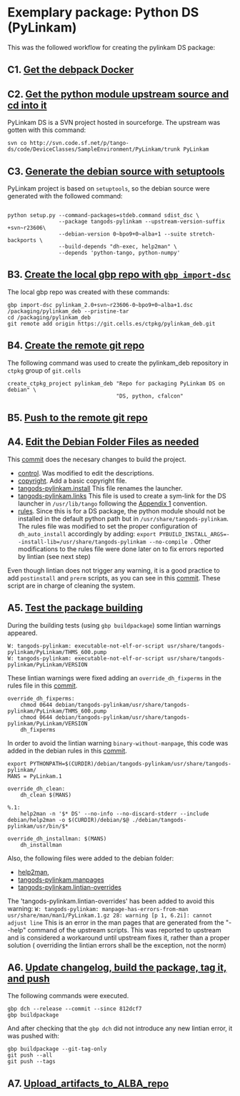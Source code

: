 # Exemplary package: Python DS (PyLinkam)

This was the followed workflow for creating the pylinkam DS package:

## C1. [Get the debpack Docker](recipe.Get_the_debpack_Docker.md)

## C2. [Get the python module upstream source and cd into it](recipe.Get_the_python_module_upstream_source.md)

PyLinkam DS is a SVN project hosted in sourceforge. The upstream was gotten
with this command:
```
svn co http://svn.code.sf.net/p/tango-ds/code/DeviceClasses/SampleEnvironment/PyLinkam/trunk PyLinkam
```

## C3. [Generate the debian source with setuptools](recipe.Generate_the_debian_source_with_setuptools.md)

PyLinkam project is based on `setuptools`, so the debian source were
generated with the followed command:
```

python setup.py --command-packages=stdeb.command sdist_dsc \
                --package tangods-pylinkam --upstream-version-suffix +svn~r23606\
                --debian-version 0~bpo9+0~alba+1 --suite stretch-backports \
                --build-depends "dh-exec, help2man" \
                --depends 'python-tango, python-numpy'
``` 

## B3. [Create the local gbp repo with `gbp import-dsc`](https://git.cells.es/ctpkg/documentation/blob/master/Create_the_local_gbp_repo.md)

The local gbp repo was created with these commands:

```
gbp import-dsc pylinkam_2.0+svn~r23606-0~bpo9+0~alba+1.dsc /packaging/pylinkam_deb --pristine-tar
cd /packaging/pylinkam_deb
git remote add origin https://git.cells.es/ctpkg/pylinkam_deb.git
```

## B4. [Create the remote git repo](https://git.cells.es/ctpkg/documentation/blob/master/Create_the_remote_git_repo.md)

The following command was used to create the pylinkam_deb repository in 
`ctpkg` group of `git.cells` 

```
create_ctpkg_project pylinkam_deb "Repo for packaging PyLinkam DS on debian" \
                                  "DS, python, cfalcon"
```

## B5. [Push to the remote git repo](https://git.cells.es/ctpkg/documentation/blob/master/Push_to_the_remote_git_repo.md)

## A4. [Edit the Debian Folder Files as needed](https://git.cells.es/ctpkg/documentation/blob/master/Edit_the_Debian_Folder_Files_as_needed.md)

This [commit](https://git.cells.es/ctpkg/pylinkam_deb/commit/7825d24acc9d9c98d451cea26a1231f69352278b) does
the necesary changes to build the project.
* [control](https://git.cells.es/ctpkg/pylinkam_deb/blob/8e48e8ae61f99cb37589703fe422add5d6176f3e/debian/control). Was modified to edit the descriptions.
* [copyright](https://git.cells.es/ctpkg/pylinkam_deb/blob/8e48e8ae61f99cb37589703fe422add5d6176f3e/debian/copyright). Add a basic copyright file.
* [tangods-pylinkam.install](https://git.cells.es/ctpkg/pylinkam_deb/blob/8e48e8ae61f99cb37589703fe422add5d6176f3e/debian/tangods-pylinkam.install) This file renames the launcher.
* [tangods-pylinkam.links](https://git.cells.es/ctpkg/pylinkam_deb/blob/8e48e8ae61f99cb37589703fe422add5d6176f3e/debian/tangods-pylinkam.links) 
This file is used to create a sym-link for the DS launcher
in `/usr/lib/tango` following the [Appendix 1](https://git.cells.es/ctpkg/documentation/blob/master/Appendix_1.md) convention.
* [rules](https://git.cells.es/ctpkg/pylinkam_deb/blob/8e48e8ae61f99cb37589703fe422add5d6176f3e/debian/rules). 
Since this is for a DS package, the python module should not be installed in the
default python path but in `/usr/share/tangods-pylinkam`. The rules file was 
modified to set the proper configuration of `dh_auto_install` accordingly by adding:
`export PYBUILD_INSTALL_ARGS=--install-lib=/usr/share/tangods-pylinkam --no-compile `.
Other modifications to the rules file were done later on to fix errors reported 
by lintian (see next step)

Even though lintian does not trigger any warning, it is a good practice to add 
`postinstall` and `prerm` scripts, as you can see in this [commit](https://git.cells.es/ctpkg/pylinkam_deb/commit/efbabe36189ffd8e59be90ca3c3fcd2a01169837).
These script are in charge of cleaning the system.

## A5. [Test the package building](https://git.cells.es/ctpkg/documentation/blob/master/Test_the_package_building.md)

During the building tests (using `gbp buildpackage`) some lintian warnings appeared.
```
W: tangods-pylinkam: executable-not-elf-or-script usr/share/tangods-pylinkam/PyLinkam/THMS_600.pump
W: tangods-pylinkam: executable-not-elf-or-script usr/share/tangods-pylinkam/PyLinkam/VERSION
```
These lintian warnings were fixed adding an `override_dh_fixperms` in the rules 
file in this [commit](https://git.cells.es/ctpkg/pylinkam_deb/commit/9aade0ce7f718b4041a96a916566fc07ce42a6ce).
```
override_dh_fixperms:
	chmod 0644 debian/tangods-pylinkam/usr/share/tangods-pylinkam/PyLinkam/THMS_600.pump
	chmod 0644 debian/tangods-pylinkam/usr/share/tangods-pylinkam/PyLinkam/VERSION
	dh_fixperms
```

In order to avoid the lintian warning `binary-without-manpage`, this code was added in the debian rules
in this [commit](https://git.cells.es/ctpkg/pylinkam_deb/commit/c886ba5c526a0e5b6e73b2d51b76a4a104e6cbcf).
```
export PYTHONPATH=$(CURDIR)/debian/tangods-pylinkam/usr/share/tangods-pylinkam/
MANS = PyLinkam.1

override_dh_clean:
	dh_clean $(MANS)

%.1:
	help2man -n '$* DS' --no-info --no-discard-stderr --include debian/help2man -o $(CURDIR)/debian/$@ ./debian/tangods-pylinkam/usr/bin/$*

override_dh_installman: $(MANS)
	dh_installman
``` 

Also, the following files were added to the debian folder: 
- [help2man](https://git.cells.es/ctpkg/pylinkam_deb/blob/8e48e8ae61f99cb37589703fe422add5d6176f3e/debian/help2man),
- [tangods-pylinkam.manpages](https://git.cells.es/ctpkg/pylinkam_deb/blob/8e48e8ae61f99cb37589703fe422add5d6176f3e/debian/tangods-pylinkam.manpages)
- [tangods-pylinkam.lintian-overrides](https://git.cells.es/ctpkg/pylinkam_deb/blob/8e48e8ae61f99cb37589703fe422add5d6176f3e/debian/tangods-pylinkam.lintian-overrides)

The 'tangods-pylinkam.lintian-overrides' has been added to avoid this warning: 
`W: tangods-pylinkam: manpage-has-errors-from-man usr/share/man/man1/PyLinkam.1.gz 28: warning [p 1, 6.2i]: cannot adjust line`
This is an error in the man pages that are generated from the "--help" command 
of the upstream scripts. This was reported to upstream and is considered a 
workaround until upstream fixes it, rather than a proper solution ( overriding 
the lintian errors shall be the exception, not the norm)

## A6. [Update changelog, build the package, tag it, and push](https://git.cells.es/ctpkg/documentation/blob/master/Update_changelog_build_the_package_tag_it_and_push.md)

The following commands were executed.

```
gbp dch --release --commit --since 812dcf7
gbp buildpackage
```

And after checking that the `gbp dch` did not introduce any new lintian error, 
it was pushed with:

```
gbp buildpackage --git-tag-only 
git push --all
git push --tags

```

## A7. [Upload_artifacts_to_ALBA_repo](https://git.cells.es/ctpkg/documentation/blob/master/Upload_artifacts_to_ALBA_repo.md)
